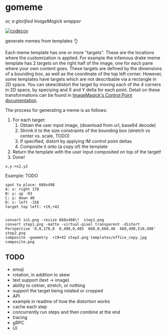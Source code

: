 # gomeme
_or, a glorified ImageMagick wrapper_

[![codecov](https://codecov.io/gh/nickysemenza/gomeme/branch/master/graph/badge.svg?token=gwRNGI4hpe)](https://codecov.io/gh/nickysemenza/gomeme)

generate memes from templates 👌

Each meme template has one or more "targets". These are the locations where the customization is applied. For example the infamous drake meme template has 2 targets on the right half of the image, one for each pane where your own content goes. These targets are defined by the dimensions of a bounding box, as well as the coordinate of the top left corner. However, some templates have targets which are not describable via a rectangle in 2D space. You can skew/distort the target by moving each of the 4 corners in 2D space, by speciying and X and Y delta for each point. Detail on these transformations can be found in [ImageMagick's Control Point documentation](http://www.imagemagick.org/Usage/distorts/#control_points).

The process for generating a meme is as follows:
1. For each target:
   1. Obtain the user input image, (download from url, base64 decode)
   2. Shrink it to the size constraints of the bounding box (stretch vs center vs. scale, TODO)
   3. If specified, distort by applying IM control point deltas
   4. Composite it onto (a copy of) the template
2. Return the template with the user input composited on top of the target!
3. Done!

`x,y->x2,y2`

Example: TODO


```
spot to place: 668x498
A: x: right 178
B: y: up -93
C: y: down 40
D: x: left -158
target top left: +19,+42


convert in1.png -resize 668x498\!  step1.png
convert step1.png -matte -virtual-pixel transparent -distort Perspective '0,0,178,0  0,498,0,405  668,0,668,40  668,498,510,498' step2.png
composite -geometry  +19+42 step2.png templates/office_copy.jpg composite.png
```

## TODO

* emoji
* rotation, in addition to skew
* text support (text -> image)
* ability to cetner, stretch, or nothing
* support the target being rotated or cropped
* API
* example in readme of how the distortion works
* cache each step
* concurrently run steps and then combine at the end
* tracing
* gRPC
* UI
